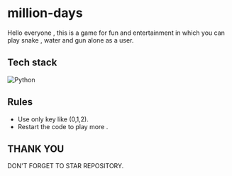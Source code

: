 # million-days
Hello everyone , this is a game for fun and entertainment in which you can play snake , water and gun alone as a user.
## Tech stack
![Python](https://img.shields.io/badge/Python-3776AB?style=for-the-badge&logo=python&logoColor=white)
## Rules
- Use only key like (0,1,2).
- Restart the code to play more .
## THANK YOU
DON'T FORGET TO STAR REPOSITORY.


